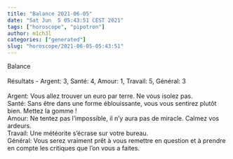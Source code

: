 ```yaml
---
title: "Balance 2021-06-05"
date: "Sat Jun  5 05:43:51 CEST 2021"
tags: ["horoscope", "pipotron"]
author: m1ch3l
categories: ["generated"]
slug: "horoscope/2021-06-05-05:43:51"
---
```


Balance<br>
<br>
Résultats - Argent: 3, Santé: 4, Amour: 1, Travail: 5, Général: 3<br>
<br>
Argent:  Vous allez trouver un euro par terre. Ne vous isolez pas.<br>
Santé:   Sans être dans une forme éblouissante, vous vous sentirez plutôt bien. Mettez la gomme !<br>
Amour:   Ne tentez pas l’impossible, il n’y aura pas de miracle. Calmez vos ardeurs.<br>
Travail: Une météorite s’écrase sur votre bureau. <br>
Général: Vous serez vraiment prêt à vous remettre en question et à prendre en compte les critiques que l’on vous a faites.<br>
